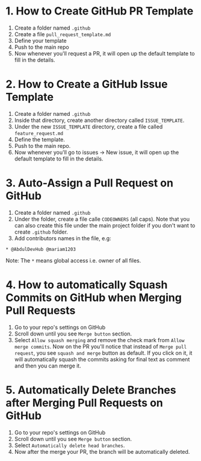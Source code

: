 # 1. How to Create GitHub PR Template
1. Create a folder named `.github`
2. Create a file `pull_request_template.md`
3. Define your template
4. Push to the main repo
5. Now whenever you'll request a PR, it will open up the default template to fill in the details.

# 2. How to Create a GitHub Issue Template
1. Create a folder named `.github`
2. Inside that directory, create another directory called `ISSUE_TEMPLATE`.
3. Under the new `ISSUE_TEMPLATE` directory, create a file called `feature_request.md`
4. Define the template.
5. Push to the main repo.
6. Now whenever you'll go to issues -> New issue, it will open up the default template to fill in the details.

# 3. Auto-Assign a Pull Request on GitHub
1. Create a folder named `.github`
2. Under the folder, create a file calle `CODEOWNERS` (all caps). Note that you can also create this file under the main project folder if you don't want to create `.github` folder.
4. Add contributors names in the file, e.g:
```
* @AbdulDevHub @mariam1203
```
Note: The `*` means global access i.e. owner of all files.

# 4. How to automatically Squash Commits on GitHub when Merging Pull Requests
1. Go to your repo's settings on GitHub
2. Scroll down until you see `Merge button` section.
3. Select `Allow squash merging` and remove the check mark from `Allow merge commits`. Now on the PR you'll notice that instead of `Merge pull request`, you see `squash and merge` button as default. If you click on it, it will automatically squash the commits asking for final text as comment and then you can merge it.

# 5. Automatically Delete Branches after Merging Pull Requests on GitHub
1. Go to your repo's settings on GitHub
2. Scroll down until you see `Merge button` section.
3. Select `Automatically delete head branches`.
4. Now after the merge your PR, the branch will be automatically deleted.
